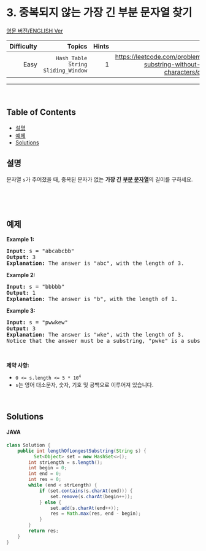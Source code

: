# 3. 중복되지 않는 가장 긴 부분 문자열 찾기

[영문 버전/ENGLISH Ver](README.md)

|Difficulty |Topics |Hints |URL |
|---:|---:|---:|---:|
|Easy|<code>Hash_Table</code><br><code>String</code><br><code>Sliding_Window</code> |1 |https://leetcode.com/problems/longest-substring-without-repeating-characters/description/ |

---
<p>&nbsp;</p>

## Table of Contents
- [설명](#설명)
- [예제](#예제)
- [Solutions](#solutions)

<!-- Find class "elfjS" in Origianl html -->
## 설명
<p>문자열 <code>s</code>가 주어졌을 때, 중복된 문자가 없는 <strong>가장 긴</strong> <strong><span style="border-bottom: 1px dotted; cursor: help;" title="부분 문자열은 문자열 내에서 연속적으로 나타나는 비어 있지 않은 문자들의 시퀀스를 의미합니다.">부분 문자열</span></strong>의 길이를 구하세요.</p> <p>&nbsp;</p>


<p>&nbsp;</p>

## 예제

<p><strong class="example">Example 1:</strong></p>

<pre><strong>Input:</strong> s = "abcabcbb"
<strong>Output:</strong> 3
<strong>Explanation:</strong> The answer is "abc", with the length of 3.
</pre>

<p><strong class="example">Example 2:</strong></p>

<pre><strong>Input:</strong> s = "bbbbb"
<strong>Output:</strong> 1
<strong>Explanation:</strong> The answer is "b", with the length of 1.
</pre>

<p><strong class="example">Example 3:</strong></p>

<pre><strong>Input:</strong> s = "pwwkew"
<strong>Output:</strong> 3
<strong>Explanation:</strong> The answer is "wke", with the length of 3.
Notice that the answer must be a substring, "pwke" is a subsequence and not a substring.
</pre>

<p>&nbsp;</p>

<p><strong>제약 사항:</strong></p>
 
<ul>
    <li><code>0 &lt;= s.length &lt;= 5 * 10<sup>4</sup></code></li> 
    <li><code>s</code>는 영어 대소문자, 숫자, 기호 및 공백으로 이루어져 있습니다.</li>
</ul> 

<p>&nbsp;</p>

## Solutions

#### JAVA
```java
class Solution {
    public int lengthOfLongestSubstring(String s) {
          Set<Object> set = new HashSet<>();
        int strLength = s.length();
        int begin = 0;
        int end = 0;
        int res = 0;
        while (end < strLength) {
            if (set.contains(s.charAt(end))) {
                set.remove(s.charAt(begin++));
            } else {
                set.add(s.charAt(end++));
                res = Math.max(res, end - begin);
            }
        }
        return res;
    }
}
```